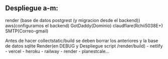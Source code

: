## Despliegue a-m:
render (base de datos postgrest (y migracion desde el backend))
aws(configuramos el backend)
GotDaddy(Dominio)
claudflare(Rchii5038E+)
SMTP(Correo-gmail)


Antes de hacer collectstatic/build se deben borrar los anteriores y la base de datos sqlite
Render(en DEBUG y Despliegue script /render/build) - netlify - vercel - heroku - railway - render - planestcale...



